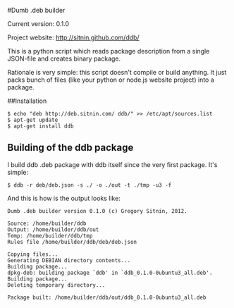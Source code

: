 #Dumb .deb builder

Current version: 0.1.0

Project website: http://sitnin.github.com/ddb/

This is a python script which reads package description from a single JSON-file and creates binary package.

Rationale is very simple: this script doesn't compile or build anything. It just packs bunch of files (like your python or node.js website project) into a package.

##Installation

    $ echo "deb http://deb.sitnin.com/ ddb/" >> /etc/apt/sources.list
    $ apt-get update
    $ apt-get install ddb

## Building of the ddb package

I build ddb .deb package with ddb itself since the very first package. It's simple:

    $ ddb -r deb/deb.json -s ./ -o ./out -t ./tmp -u3 -f

And this is how is the output looks like:

    Dumb .deb builder version 0.1.0 (c) Gregory Sitnin, 2012.

    Source: /home/builder/ddb
    Output: /home/builder/ddb/out
    Temp: /home/builder/ddb/tmp
    Rules file /home/builder/ddb/deb/deb.json

    Copying files...
    Generating DEBIAN directory contents...
    Building package...
    dpkg-deb: building package `ddb' in `ddb_0.1.0-0ubuntu3_all.deb'.
    Building package...
    Deleting temporary directory...

    Package built: /home/builder/ddb/out/ddb_0.1.0-0ubuntu3_all.deb
